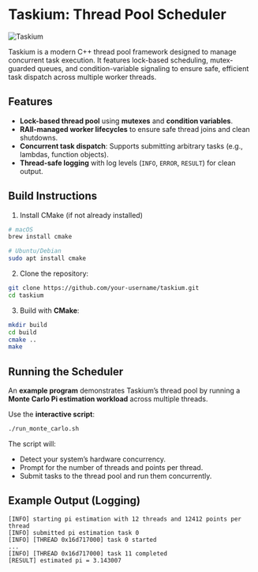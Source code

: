 
# Taskium: Thread Pool Scheduler

![Taskium](https://github.com/user-attachments/assets/0846937c-28b1-46b0-8323-49d6afaccc66)

Taskium is a modern C++ thread pool framework designed to manage concurrent task execution.
It features lock-based scheduling, mutex-guarded queues, and condition-variable signaling to ensure safe, efficient task dispatch across multiple worker threads.

## Features

- **Lock-based thread pool** using **mutexes** and **condition variables**.
- **RAII-managed worker lifecycles** to ensure safe thread joins and clean shutdowns.
- **Concurrent task dispatch**: Supports submitting arbitrary tasks (e.g., lambdas, function objects).
- **Thread-safe logging** with log levels (`INFO`, `ERROR`, `RESULT`) for clean output.


## Build Instructions

1. Install CMake (if not already installed)

```bash
# macOS
brew install cmake

# Ubuntu/Debian
sudo apt install cmake
```

2. Clone the repository:

```bash
git clone https://github.com/your-username/taskium.git
cd taskium
```

3. Build with **CMake**:

```bash
mkdir build
cd build
cmake ..
make
```

## Running the Scheduler

An **example program** demonstrates Taskium’s thread pool by running a **Monte Carlo Pi estimation workload** across multiple threads.

Use the **interactive script**:

```bash
./run_monte_carlo.sh
```

The script will:

- Detect your system’s hardware concurrency.
- Prompt for the number of threads and points per thread.
- Submit tasks to the thread pool and run them concurrently.
  
## Example Output (Logging)

```
[INFO] starting pi estimation with 12 threads and 12412 points per thread
[INFO] submitted pi estimation task 0
[INFO] [THREAD 0x16d717000] task 0 started
...
[INFO] [THREAD 0x16d717000] task 11 completed
[RESULT] estimated pi = 3.143007
```

